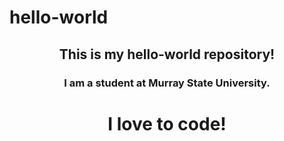 # hello-world
<h2 align="center"> This is my hello-world repository! </h2>  
<h3 align="center"> I am a student at Murray State University. </h3> 
<h1 align="center"> <b>I love to code!</b> </h1> 
